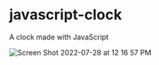 # javascript-clock
A clock made with JavaScript


![Screen Shot 2022-07-28 at 12 16 57 PM](https://user-images.githubusercontent.com/91632194/181587652-e6fbcc7e-ddb7-4a82-8330-342644684084.png)
